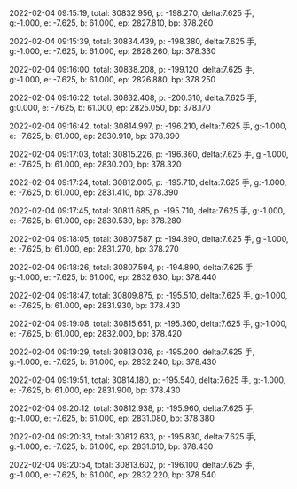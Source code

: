 2022-02-04 09:15:19, total: 30832.956, p: -198.270, delta:7.625 手, g:-1.000, e: -7.625, b: 61.000, ep: 2827.810, bp: 378.260

2022-02-04 09:15:39, total: 30834.439, p: -198.380, delta:7.625 手, g:-1.000, e: -7.625, b: 61.000, ep: 2828.260, bp: 378.330

2022-02-04 09:16:00, total: 30838.208, p: -199.120, delta:7.625 手, g:-1.000, e: -7.625, b: 61.000, ep: 2826.880, bp: 378.250

2022-02-04 09:16:22, total: 30832.408, p: -200.310, delta:7.625 手, g:0.000, e: -7.625, b: 61.000, ep: 2825.050, bp: 378.170

2022-02-04 09:16:42, total: 30814.997, p: -196.210, delta:7.625 手, g:-1.000, e: -7.625, b: 61.000, ep: 2830.910, bp: 378.390

2022-02-04 09:17:03, total: 30815.226, p: -196.360, delta:7.625 手, g:-1.000, e: -7.625, b: 61.000, ep: 2830.200, bp: 378.320

2022-02-04 09:17:24, total: 30812.005, p: -195.710, delta:7.625 手, g:-1.000, e: -7.625, b: 61.000, ep: 2831.410, bp: 378.390

2022-02-04 09:17:45, total: 30811.685, p: -195.710, delta:7.625 手, g:-1.000, e: -7.625, b: 61.000, ep: 2830.530, bp: 378.280

2022-02-04 09:18:05, total: 30807.587, p: -194.890, delta:7.625 手, g:-1.000, e: -7.625, b: 61.000, ep: 2831.270, bp: 378.270

2022-02-04 09:18:26, total: 30807.594, p: -194.890, delta:7.625 手, g:-1.000, e: -7.625, b: 61.000, ep: 2832.630, bp: 378.440

2022-02-04 09:18:47, total: 30809.875, p: -195.510, delta:7.625 手, g:-1.000, e: -7.625, b: 61.000, ep: 2831.930, bp: 378.430

2022-02-04 09:19:08, total: 30815.651, p: -195.360, delta:7.625 手, g:-1.000, e: -7.625, b: 61.000, ep: 2832.000, bp: 378.420

2022-02-04 09:19:29, total: 30813.036, p: -195.200, delta:7.625 手, g:-1.000, e: -7.625, b: 61.000, ep: 2832.240, bp: 378.430

2022-02-04 09:19:51, total: 30814.180, p: -195.540, delta:7.625 手, g:-1.000, e: -7.625, b: 61.000, ep: 2831.900, bp: 378.430

2022-02-04 09:20:12, total: 30812.938, p: -195.960, delta:7.625 手, g:-1.000, e: -7.625, b: 61.000, ep: 2831.080, bp: 378.380

2022-02-04 09:20:33, total: 30812.633, p: -195.830, delta:7.625 手, g:-1.000, e: -7.625, b: 61.000, ep: 2831.610, bp: 378.430

2022-02-04 09:20:54, total: 30813.602, p: -196.100, delta:7.625 手, g:-1.000, e: -7.625, b: 61.000, ep: 2832.220, bp: 378.540